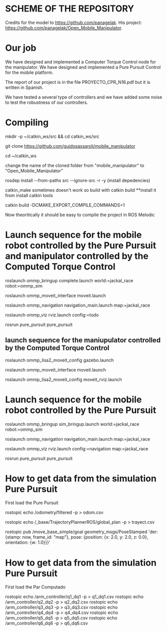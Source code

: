 # SCHEME OF THE REPOSITORY 

Credits for the model to https://github.com/panagelak. 
His project: https://github.com/panagelak/Open_Mobile_Manipulator.

# Our job 
We have designed and implemented a Computer Torque Control node for the manipulator. 
We have designed and implemented a Pure Pursuit Control for the mobile platform. 

The report of our project is in the file PROYECTO_CPR_N16.pdf but it is written in Spanish. 

We have tested a several type of controllers and we have added some noise to test the robustness of our controllers. 


# Compiling

mkdir -p ~/catkin_ws/src && cd catkin_ws/src

git clone https://github.com/guidosassaroli/mobile_manipulator 

cd ~/catkin_ws

change the name of the cloned folder from "mobile_manipulator" to "Open_Mobile_Manipulator"

rosdep install --from-paths src --ignore-src -r -y (install depedencies)

catkin_make sometimes doesn't work so build with catkin build **install it from install catkin tools

catkin build -DCMAKE_EXPORT_COMPILE_COMMANDS=1

Now theoritically it should be easy to compile the project in ROS Melodic

# Launch sequence for the mobile robot controlled by the Pure Pursuit and manipulator controlled by the Computed Torque Control

roslaunch ommp_bringup complete.launch world:=jackal_race robot:=ommp_sim

roslaunch ommp_moveit_interface moveit.launch

roslaunch ommp_navigation navigation_main.launch map:=jackal_race

roslaunch ommp_viz rviz.launch config:=todo

rosrun pure_pursuit pure_pursuit


## launch sequence for the maniupulator controlled by the Computed Torque Control 

roslaunch ommp_lisa2_moveit_config gazebo.launch

roslaunch ommp_moveit_interface moveit.launch

roslaunch ommp_lisa2_moveit_config moveit_rviz.launch



# Launch sequence for the mobile robot controlled by the Pure Pursuit 

roslaunch ommp_bringup sim_bringup.launch world:=jackal_race robot:=ommp_sim

roslaunch ommp_navigation navigation_main.launch map:=jackal_race

roslaunch ommp_viz rviz.launch config:=navigation map:=jackal_race

rosrun pure_pursuit pure_pursuit



# How to get data from the simulation Pure Pursuit

First load the Pure Pursuit

rostopic echo /odometry/filtered -p > odom.csv

rostopic echo /_base/TrajectoryPlannerROS/global_plan -p > trayect.csv

rostopic pub /move_base_simple/goal geometry_msgs/PoseStamped 'der: {stamp: now, frame_id: "map"}, pose: {position: {x: 2.0, y: 2.0, z: 0.0}, orientation: {w: 1.0}}}'


# How to get data from the simulation Pure Pursuit

First load the Par Computado

rostopic echo /arm_controller/q1_dq1 -p > q1_dq1.csv
rostopic echo /arm_controller/q2_dq2 -p > q2_dq2.csv
rostopic echo /arm_controller/q3_dq3 -p > q3_dq3.csv
rostopic echo /arm_controller/q4_dq4 -p > q4_dq4.csv
rostopic echo /arm_controller/q5_dq5 -p > q5_dq5.csv
rostopic echo /arm_controller/q6_dq6 -p > q6_dq6.csv





